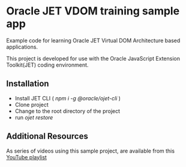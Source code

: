 # Oracle JET VDOM training sample app
Example code for learning Oracle JET Virtual DOM Architecture based applications.

This project is developed for use with the Oracle JavaScript Extension Toolkit(JET) coding environment.

## Installation

* Install JET CLI ( *npm i -g @oracle/ojet-cli* )
* Clone project
* Change to the root directory of the project
* run *ojet restore*


## Additional Resources
As series of videos using this sample project, are available from this [YouTube playlist](https://www.youtube.com/playlist?list=PLnADbF0cZL0DiIzNQmRJJ950mStthbpbR)
